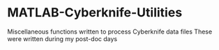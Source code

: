 # MATLAB-Cyberknife-Utilities
Miscellaneous functions written to process Cyberknife data files
These were written during my post-doc days
